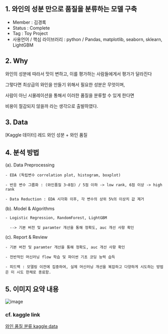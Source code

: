 ## 1. 와인의 성분 만으로 품질을 분류하는 모델 구축

  - Member : 김경록
  - Status : Complete
  - Tag : Toy Project
  - 사용언어 / 핵심 라이브러리 : python / Pandas, matplotlib, seaborn, sklearn, LightGBM

## 2. Why

와인의 성분에 따라서 맛이 변하고, 이를 평가하는 사람들에게서 평가가 달라진다

그렇다면 최상급의 와인을 만들기 위해서 필요한 성분은 무엇이며,

사람이 아닌 시물레이션을 통해서 이러한 품질을 분류할 수 있게 한다면

비용이 절감되지 않을까 라는 생각으로 출발하였다.

## 3. Data

[Kaggle 데이터] 레드 와인 성분 + 와인 품질

## 4. 분석 방법

(a). Data Preprocessing

	- EDA (독립변수 correlation plot, histogram, boxplot)

	- 반응 변수 그룹화 : (와인품질 3~8점) / 5점 이하 -> low rank, 6점 이상 -> high rank

	- Data Reduction : EDA 시각화 이후, 각 변수의 상위 5%의 이상치 값 제거

(b). Model & Algorithms

	- Logistic Regression, RandomForest, LightGBM

	  --> 기본 버전 및 paramter 개선을 통해 정확도, auc 개선 사항 확인

(c). Report & Review

	- 기본 버전 및 paramter 개선을 통해 정확도, auc 개선 사항 확인

	- 전반적인 머신러닝 flow 학습 및 파이썬 기초 코딩 능력 습득

	- 피드백 : 모델링 이전에 집중하여, 실제 머신러닝 개선을 복잡하고 다양하게 시도하는 방법은 미 시도 한채로 종료함.

## 5. 이미지 요약 내용
![image](https://user-images.githubusercontent.com/53479967/118829938-886acc00-b8f9-11eb-8baa-f87430a1e448.png)

### cf. kaggle link
[와인 품질 분류 kaggle data](https://www.kaggle.com/uciml/red-wine-quality-cortez-et-al-2009)
